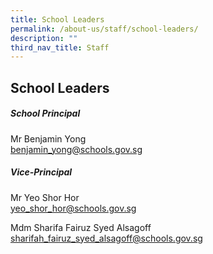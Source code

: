 ```yaml
---
title: School Leaders
permalink: /about-us/staff/school-leaders/
description: ""
third_nav_title: Staff
---
```

## School Leaders 
##### **School Principal**

Mr Benjamin Yong<br>
[benjamin_yong@schools.gov.sg](benjamin_yong@schools.gov.sg) 

##### **Vice-Principal**
Mr Yeo Shor Hor <br>
[yeo_shor_hor@schools.gov.sg](yeo_shor_hor@schools.gov.sg) <br>

Mdm Sharifa Fairuz Syed Alsagoff<br>
[sharifah_fairuz_syed_alsagoff@schools.gov.sg](sharifah_fairuz_syed_alsagoff@schools.gov.sg)